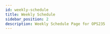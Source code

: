 ```yaml
---
id: weekly-schedule
title: Weekly Schedule
sidebar_position: 2
description: Weekly Schedule Page for OPS235
---
```


